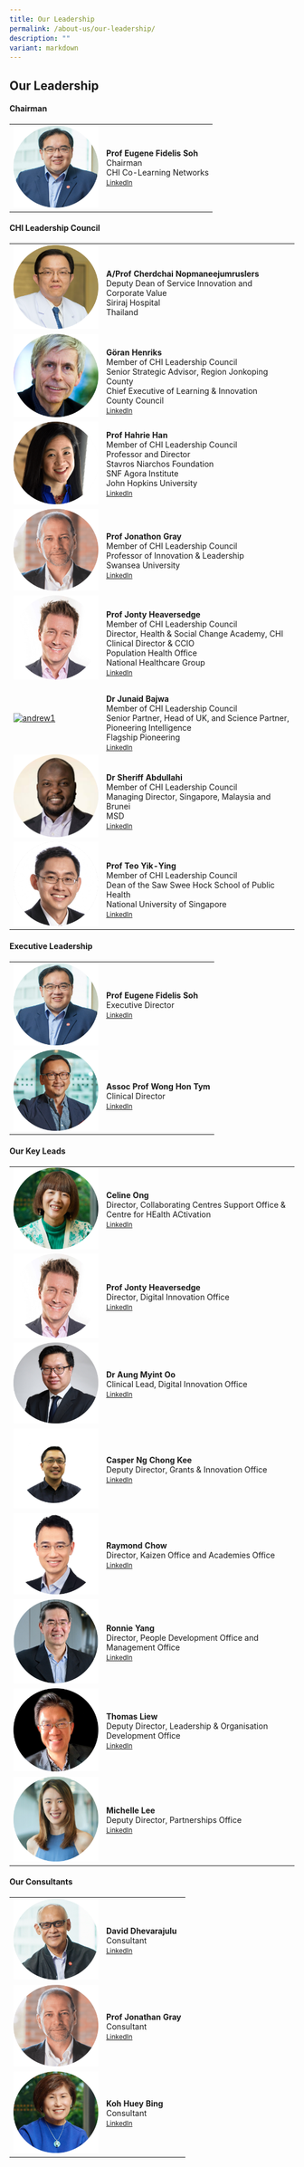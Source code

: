 ```yaml
---
title: Our Leadership
permalink: /about-us/our-leadership/
description: ""
variant: markdown
---
```

Our Leadership
---

<h4>Chairman</h4>

<table cellpadding="10" border="0" style="width: 100%;">
<tbody>
<tr>
<td style="width: 150px;"><a href="https://www.linkedin.com/in/eugenefidelissoh/"><img alt="andrew1" src="/images/Chairman.png"></a></td>
<td><strong>Prof Eugene Fidelis Soh</strong><br>Chairman<br>CHI Co-Learning Networks<br><a href="https://www.linkedin.com/in/eugenefidelissoh/" target="_blank"><small>LinkedIn</small></a><br>
</td></tr>
</tbody>
</table>

<h4>CHI Leadership Council</h4>

<table cellpadding="10" border="0" style="width: 100%;">
<tbody>
	<tr>
<td style="width: 150px;"><img alt="andrew1" src="/images/Leaders/prof%20cherdchai-01.png"></td>
<td><br><strong>A/Prof Cherdchai Nopmaneejumruslers</strong><br>Deputy Dean of Service Innovation and Corporate Value <br>
Siriraj Hospital <br>
Thailand<br></td>
</tr>
	<tr>
<td style="width: 150px;"><a href="https://www.linkedin.com/in/henriks-g%C3%B6ran-147604b3"><img alt="andrew1" src="/images/Leaders/go╠êran%20henriks_01%20copy.png"></a></td>
<td><br><strong>Göran Henriks </strong><br>Member of CHI Leadership Council<br>Senior Strategic Advisor, Region Jonkoping County<br>Chief Executive of Learning &amp; Innovation  <br>County Council <br><a href="https://www.linkedin.com/in/henriks-g%C3%B6ran-147604b3" target="_blank"><small>LinkedIn</small></a><br></td>
</tr>
<tr>
<td style="width: 150px;"><a href="https://www.linkedin.com/in/hahrie-han-479915"><img alt="chi" src="/images/Leaders/prof%20hahrie%20han-01-min.png"></a></td>
<td><strong>Prof Hahrie Han </strong><br>Member of CHI Leadership Council<br>Professor and Director<br>Stavros Niarchos Foundation<br>SNF Agora Institute<br>John Hopkins University<br><a href="https://www.linkedin.com/in/hahrie-han-479915" target="_blank"><small>LinkedIn</small></a><br></td>
</tr>
<tr>
<td style="width: 150px;"><a href="https://www.linkedin.com/in/dr-jonathon"><img alt="andrew1" src="/images/Leaders/prof%20jonathon%20gray-01.png"></a></td>
<td><br><strong>Prof Jonathon Gray </strong><br>Member of CHI Leadership Council<br>Professor of Innovation &amp; Leadership<br>Swansea University<br><a href="https://www.linkedin.com/in/dr-jonathon" target="_blank"><small>LinkedIn</small></a><br></td>
</tr>
	<tr>
<td style="width: 150px;"><a href="https://www.linkedin.com/in/jonty-heaversedge"><img alt="andrew1" src="/images/Leaders/jonty_heaversedge-01.png"></a></td>
<td><br><strong>Prof Jonty Heaversedge  </strong><br>Member of CHI Leadership Council<br>Director, Health &amp; Social Change Academy, CHI<br>Clinical Director &amp; CCIO <br> Population Health Office <br>
National Healthcare Group<br><a href="https://www.linkedin.com/in/jonty-heaversedge" target="_blank"><small>LinkedIn</small></a><br></td>
</tr>
<tr>
<td style="width: 150px;"><a href="https://www.linkedin.com/in/junaidbajwa"><img alt="andrew1" src="/images/Leaders/dr%20junaid%20bajwa-01.png"></a></td>
<td><br><strong>Dr Junaid Bajwa </strong><br>Member of CHI Leadership Council<br> Senior Partner, Head of UK, and Science Partner, Pioneering Intelligence <br> Flagship Pioneering <br><a href="https://www.linkedin.com/in/junaidbajwa" target="_blank"><small>LinkedIn</small></a><br></td>
</tr>
<tr>
<td style="width: 150px;"><a href="https://www.linkedin.com/in/dr-abdullahi-sheriff-2533a618/"><img alt="andrew1" src="/images/Leaders/Sheriff.png"></a></td>
<td><br><strong>Dr Sheriff Abdullahi</strong><br>Member of CHI Leadership Council<br>Managing Director, Singapore, Malaysia and Brunei<br>MSD<br><a href="https://www.linkedin.com/in/dr-abdullahi-sheriff-2533a618/" target="_blank"><small>LinkedIn</small></a><br></td>
</tr>
<tr>
<td style="width: 150px;"><a href="https://www.linkedin.com/school/saw-swee-hock-school-of-public-health/?originalSubdomain=sg"><img alt="andrew1" src="/images/Leaders/profteoyy.png"></a></td>
<td><br><strong>Prof Teo Yik-Ying </strong><br>Member of CHI Leadership Council<br>Dean of the Saw Swee Hock School of Public Health​<br>National University of Singapore <br><a href="https://www.linkedin.com/school/saw-swee-hock-school-of-public-health/?originalSubdomain=sg" target="_blank"><small>LinkedIn</small></a><br></td>
</tr>


</tbody>
</table>

<h4>Executive Leadership</h4>

<table cellpadding="10" border="0" style="width: 100%;">
<tbody>
<tr>
<td style="width: 150px;"><a href="https://www.linkedin.com/in/cher-heng-tan-8b965216"><img alt="andrew1" src="/images/Chairman.png"></a></td>
<td><strong>Prof Eugene Fidelis Soh</strong><br>Executive Director<br><a href="https://www.linkedin.com/in/eugenefidelissoh/" target="_blank"><small>LinkedIn</small></a></td>
</tr>
<tr>
<td style="width: 150px;"><a href="https://www.linkedin.com/in/hon-tym-wong-758b1a13"><img alt="andrew1" src="/images/Leaders/prof%20wong-01.png"></a></td>
<td><br><strong>Assoc Prof Wong Hon Tym  </strong><br>Clinical Director<br><a href="https://www.linkedin.com/in/hon-tym-wong-758b1a13" target="_blank"><small>LinkedIn</small></a></td>
</tr>

</tbody>
</table>

<h4>Our Key Leads</h4>

<table cellpadding="10" border="0" style="width: 100%;">
<tbody>
<tr>
<td style="width: 150px;"><a href="https://www.linkedin.com/in/celine-ong-wei-hui"><img alt="andrew1" src="/images/Leaders/celine%20ong%20copy.png"></a></td>
<td><strong>Celine Ong  </strong><br>Director, Collaborating Centres Support Office &amp; Centre for HEalth ACtivation <br><a href="https://www.linkedin.com/in/celine-ong-wei-hui" target="_blank"><small>LinkedIn</small></a> </td>
</tr>
	<tr>
</tr><tr>
<td style="width: 150px;"><a href="https://www.linkedin.com/in/jonty-heaversedge"><img alt="andrew1" src="/images/Leaders/jonty_heaversedge-01.png"></a></td>
<td><strong>Prof Jonty Heaversedge</strong>
<br>Director, Digital Innovation Office<br><a href="https://www.linkedin.com/in/jonty-heaversedge" target="_blank"><small>LinkedIn</small></a> </td>
</tr>
<tr>
</tr><tr>
<td style="width: 150px;"><a href="https://www.linkedin.com/in/aung-myint-66b92a8a/"><img alt="andrew1" src="/images/Leaders/Dr_Aung__DIO_.png"></a></td>
<td><strong>Dr Aung Myint Oo</strong>
<br>Clinical Lead, Digital Innovation Office<br><a href="https://www.linkedin.com/in/aung-myint-66b92a8a/" target="_blank"><small>LinkedIn</small></a> </td>
</tr>
<tr>
<td style="width: 150px;"><a href="https://www.linkedin.com/in/casperng"><img alt="andrew1" src="/images/Leaders/casperr.png"></a></td>
<td><strong>Casper Ng Chong Kee </strong><br>Deputy Director, Grants &amp; Innovation Office<br><a href="https://www.linkedin.com/in/casperng" target="_blank"><small>LinkedIn</small></a></td>
</tr>
	<tr>
<td style="width: 150px;"><a href="https://www.linkedin.com/in/raymond-chow-37367748"><img alt="andrew1" src="/images/Leaders/Raymond_Chow.png"></a></td>
<td><strong>Raymond Chow </strong><br>Director, Kaizen Office and Academies Office<br><a href="https://www.linkedin.com/in/raymond-chow-37367748" target="_blank"><small>LinkedIn</small></a></td>
</tr>
	<tr>
<td style="width: 150px;"><a href="https://www.linkedin.com/in/yangronnie"><img alt="andrew1" src="/images/Leaders/ronnie.png"></a></td>
<td><strong>Ronnie Yang </strong><br>Director, People Development Office and Management Office<br><a href="https://www.linkedin.com/in/yangronnie" target="_blank"><small>LinkedIn</small></a></td></tr>
	<tr>
<td style="width: 150px;"><a href="https://www.linkedin.com/in/thomas-liew-b5a918206/"><img alt="andrew1" src="/images/Leaders/thomas%20liew.png"></a></td>
<td><strong>Thomas Liew</strong><br>Deputy Director, Leadership &amp; Organisation Development Office<br><a href="https://www.linkedin.com/in/thomas-liew-b5a918206/" target="_blank"><small>LinkedIn</small></a> </td>
</tr>
	<tr>
<td style="width: 150px;"><a href="https://www.linkedin.com/in/michelle-lee-754aa96a"><img alt="andrew1" src="/images/Leaders/michelle%20lee-01.png"></a></td>
		<td><strong>Michelle Lee </strong><br>Deputy Director, Partnerships Office<br><a href="https://www.linkedin.com/in/michelle-lee-754aa96a" target="_blank"><small>LinkedIn</small></a></td>
</tr>
	

</tbody>
</table>

<h4>Our Consultants </h4>

<table cellpadding="10" border="0" style="width: 100%;">
<tbody>
<tr>
<td style="width: 150px;"><a href="https://www.linkedin.com/in/david-dhevarajulu-67a3078/"><img alt="andrew1" src="/images/Leaders/david%20d-01.png"></a></td>
<td><strong>David Dhevarajulu  </strong><br>Consultant <br><a href="https://www.linkedin.com/in/david-dhevarajulu-67a3078/" target="_blank"><small>LinkedIn</small></a> </td>
</tr>
<tr>
<td style="width: 150px;"><a href="https://www.linkedin.com/in/dr-jonathon"><img alt="andrew1" src="/images/Leaders/prof%20jonathon%20gray-01.png"></a></td>
<td><strong>Prof Jonathan Gray </strong><br>Consultant<br><a href="https://www.linkedin.com/in/dr-jonathon" target="_blank"><small>LinkedIn</small></a></td>
</tr>
<tr>
<td style="width: 150px;"><a href="https://www.linkedin.com/in/huey-bing-koh-246b9724"><img alt="andrew1" src="/images/Leaders/huey%20bing-01.png"></a></td>
<td><strong>Koh Huey Bing</strong><br>Consultant<br><a href="https://www.linkedin.com/in/huey-bing-koh-246b9724" target="_blank"><small>LinkedIn</small></a> </td>
</tr>


</tbody>
</table>